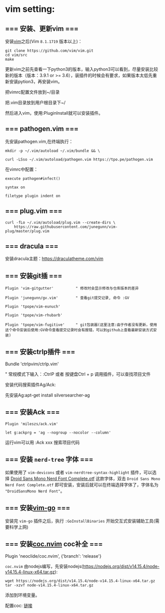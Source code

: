 vim setting:
=====

=== 安装、更新vim ===
-----

安装[vim](https://github.com/vim/vim.git)之后(Vim `8.1.1719` 版本以上)：

```
git clone https://github.com/vim/vim.git
cd vim/src
make
```

更新vim之前先查看一下python3的版本，输入python3可以看到，尽量安装比较新的版本（版本：3.9.1 or >= 3.6），装插件的时候会有要求，如果版本太低先重新安装pytion3，再安装vim。

把vimrc配置文件放到~/目录

把.vim目录放到用户根目录下~/

然后进入vim，使用:PluginInstall就可以安装插件。


=== pathogen.vim ===
-----

先安装pathogen.vim,在终端执行：

```
mkdir -p ~/.vim/autoload ~/.vim/bundle && \

curl -LSso ~/.vim/autoload/pathogen.vim https://tpo.pe/pathogen.vim
```

在vimrc中配置：

```
execute pathogen#infect()

syntax on

filetype plugin indent on
```


=== plug.vim ===
-----

```
curl -fLo ~/.vim/autoload/plug.vim --create-dirs \
    https://raw.githubusercontent.com/junegunn/vim-plug/master/plug.vim
```


=== dracula ===
-----

安装dracula主题：https://draculatheme.com/vim


=== 安装git插 ===
-----

```
Plugin 'vim-gitgutter'          " 修改时会显示修改与仓库版本的差异

Plugin 'junegunn/gv.vim'        " 查看git提交记录, 命令 :GV

Plugin 'tpope/vim-eunuch'

Plugin 'tpope/vim-rhubarb'

Plugin 'tpope/vim-fugitive'     " git包装器(这里注意:由于作者没有更新，使用这个命令安装后使用:GV命令查看提交记录时会有报错，可以到github上查看最新安装方式安装)
```


=== 安装ctrlp插件 ===
-----

Bundle 'ctrlpvim/ctrlp.vim'

" 常规模式下输入：:CtrlP 或者 按键盘Ctrl + p 调用插件，可以查找项目文件

安装代码搜索插件Ag/Ack:

先安装Ag:apt-get install silversearcher-ag


=== 安装Ack ===
-----

```
Plugin 'mileszs/ack.vim'

let g:ackprg = 'ag --nogroup --nocolor --column'
```

运行vim可以用 :Ack xxx 搜索项目代码


=== 安装 `nerd-tree` 字体 ===
-----

如果使用了 `vim-devicons` 或者 `vim-nerdtree-syntax-highlight` 插件，可以选择 [Droid Sans Mono Nerd Font Complete.otf](https://github.com/ryanoasis/nerd-fonts/tree/master/patched-fonts/DroidSansMono/complete) 这款字体，双击 `Droid Sans Mono Nerd Font Complete.otf` 即可安装，安装后就可以在终端选择字体了，字体名为 `"DroidSansMono Nerd Font"`。


=== 安装[vim-go](https://github.com/fatih/vim-go) ===
-----

安装完 `vim-go` 插件之后，执行 `:GoInstallBinaries` 开始交互式安装辅助工具(需要科学上网)


=== 安装[coc.nvim](https://github.com/neoclide/coc.nvim) coc补全 ===
-----

Plugin 'neoclide/coc.nvim', {'branch': 'release'}

`coc.nvim` 由nodejs编写，先安装nodejs(https://nodejs.org/dist/v14.15.4/node-v14.15.4-linux-x64.tar.gz):

```
wget https://nodejs.org/dist/v14.15.4/node-v14.15.4-linux-x64.tar.gz
tar -xzvf node-v14.15.4-linux-x64.tar.gz
```

添加到环境变量。

配置coc: [链接](https://github.com/neoclide/coc.nvim)
